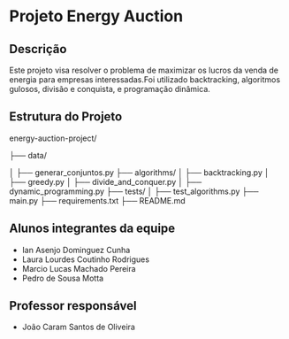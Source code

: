 # Projeto Energy Auction

## Descrição

Este projeto visa resolver o problema de maximizar os lucros da venda de energia para empresas interessadas.Foi utilizado backtracking, algoritmos gulosos, divisão e conquista, e programação dinâmica.

## Estrutura do Projeto

energy-auction-project/

├── data/

│   ├── generar_conjuntos.py
├── algorithms/
│   ├── backtracking.py
│   ├── greedy.py
│   ├── divide_and_conquer.py
│   ├── dynamic_programming.py
├── tests/
│   ├── test_algorithms.py
├── main.py
├── requirements.txt
├── README.md

## Alunos integrantes da equipe

* Ian Asenjo Dominguez Cunha
* Laura Lourdes Coutinho Rodrigues
* Marcio Lucas Machado Pereira
* Pedro de Sousa Motta

## Professor responsável

* João Caram Santos de Oliveira

